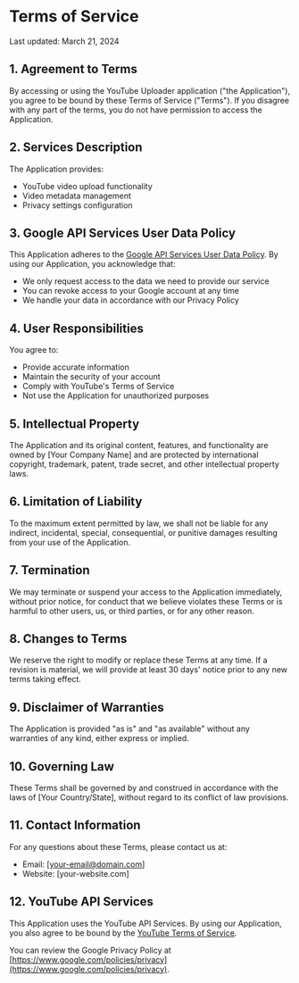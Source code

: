 # Terms of Service

Last updated: March 21, 2024

## 1. Agreement to Terms

By accessing or using the YouTube Uploader application ("the Application"), you agree to be bound by these Terms of Service ("Terms"). If you disagree with any part of the terms, you do not have permission to access the Application.

## 2. Services Description

The Application provides:
- YouTube video upload functionality
- Video metadata management
- Privacy settings configuration

## 3. Google API Services User Data Policy

This Application adheres to the [Google API Services User Data Policy](https://developers.google.com/terms/api-services-user-data-policy). By using our Application, you acknowledge that:

- We only request access to the data we need to provide our service
- You can revoke access to your Google account at any time
- We handle your data in accordance with our Privacy Policy

## 4. User Responsibilities

You agree to:
- Provide accurate information
- Maintain the security of your account
- Comply with YouTube's Terms of Service
- Not use the Application for unauthorized purposes

## 5. Intellectual Property

The Application and its original content, features, and functionality are owned by [Your Company Name] and are protected by international copyright, trademark, patent, trade secret, and other intellectual property laws.

## 6. Limitation of Liability

To the maximum extent permitted by law, we shall not be liable for any indirect, incidental, special, consequential, or punitive damages resulting from your use of the Application.

## 7. Termination

We may terminate or suspend your access to the Application immediately, without prior notice, for conduct that we believe violates these Terms or is harmful to other users, us, or third parties, or for any other reason.

## 8. Changes to Terms

We reserve the right to modify or replace these Terms at any time. If a revision is material, we will provide at least 30 days' notice prior to any new terms taking effect.

## 9. Disclaimer of Warranties

The Application is provided "as is" and "as available" without any warranties of any kind, either express or implied.

## 10. Governing Law

These Terms shall be governed by and construed in accordance with the laws of [Your Country/State], without regard to its conflict of law provisions.

## 11. Contact Information

For any questions about these Terms, please contact us at:
- Email: [your-email@domain.com]
- Website: [your-website.com]

## 12. YouTube API Services

This Application uses the YouTube API Services. By using our Application, you also agree to be bound by the [YouTube Terms of Service](https://www.youtube.com/t/terms).

You can review the Google Privacy Policy at [https://www.google.com/policies/privacy](https://www.google.com/policies/privacy). 